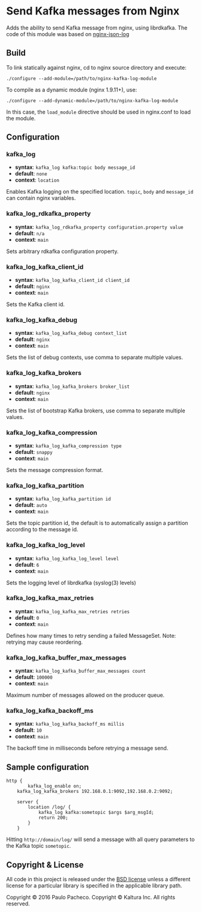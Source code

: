 # Send Kafka messages from Nginx

Adds the ability to send Kafka message from nginx, using librdkafka.
The code of this module was based on [nginx-json-log](https://github.com/fooinha/nginx-json-log)

## Build

To link statically against nginx, cd to nginx source directory and execute:

    ./configure --add-module=/path/to/nginx-kafka-log-module

To compile as a dynamic module (nginx 1.9.11+), use:
  
	./configure --add-dynamic-module=/path/to/nginx-kafka-log-module

In this case, the `load_module` directive should be used in nginx.conf to load the module.

## Configuration

### kafka_log
* **syntax**: `kafka_log kafka:topic body message_id`
* **default**: `none`
* **context**: `location`

Enables Kafka logging on the specified location. `topic`, `body` and `message_id` can contain nginx variables.

### kafka_log_rdkafka_property
* **syntax**: `kafka_log_rdkafka_property configuration.property value`
* **default**: `n/a`
* **context**: `main`

Sets arbitrary rdkafka configuration property.

### kafka_log_kafka_client_id
* **syntax**: `kafka_log_kafka_client_id client_id`
* **default**: `nginx`
* **context**: `main`

Sets the Kafka client id.

### kafka_log_kafka_debug
* **syntax**: `kafka_log_kafka_debug context_list`
* **default**: `nginx`
* **context**: `main`

Sets the list of debug contexts, use comma to separate multiple values.

### kafka_log_kafka_brokers
* **syntax**: `kafka_log_kafka_brokers broker_list`
* **default**: `nginx`
* **context**: `main`

Sets the list of bootstrap Kafka brokers, use comma to separate multiple values.

### kafka_log_kafka_compression
* **syntax**: `kafka_log_kafka_compression type`
* **default**: `snappy`
* **context**: `main`

Sets the message compression format.

### kafka_log_kafka_partition
* **syntax**: `kafka_log_kafka_partition id`
* **default**: `auto`
* **context**: `main`

Sets the topic partition id, the default is to automatically assign a partition according to the message id.

### kafka_log_kafka_log_level
* **syntax**: `kafka_log_kafka_log_level level`
* **default**: `6`
* **context**: `main`

Sets the logging level of librdkafka (syslog(3) levels)

### kafka_log_kafka_max_retries
* **syntax**: `kafka_log_kafka_max_retries retries`
* **default**: `0`
* **context**: `main`

Defines how many times to retry sending a failed MessageSet. 
Note: retrying may cause reordering. 

### kafka_log_kafka_buffer_max_messages
* **syntax**: `kafka_log_kafka_buffer_max_messages count`
* **default**: `100000`
* **context**: `main`

Maximum number of messages allowed on the producer queue. 

### kafka_log_kafka_backoff_ms
* **syntax**: `kafka_log_kafka_backoff_ms millis`
* **default**: `10`
* **context**: `main`

The backoff time in milliseconds before retrying a message send. 

## Sample configuration
```
http {
        kafka_log_enable on;
	kafka_log_kafka_brokers 192.168.0.1:9092,192.168.0.2:9092;
	
	server {
		location /log/ {
			kafka_log kafka:sometopic $args $arg_msgId;
			return 200;
		}
	}
```
Hitting `http://domain/log/` will send a message with all query parameters to the Kafka topic `sometopic`.

## Copyright & License

All code in this project is released under the [BSD license](https://github.com/kaltura/nginx-kafka-log-module/blob/master/LICENSE) unless a different license for a particular library is specified in the applicable library path. 

Copyright © 2016 Paulo Pacheco.
Copyright © Kaltura Inc. 
All rights reserved.
